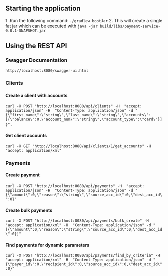 ## Starting the application

1 .Run the following command: `./gradlew bootJar`
2. This will create a single fat jar which can be executed
   with `java -jar build/libs/payment-service-0.0.1-SNAPSHOT.jar`

## Using the REST API

### Swagger Documentation

`http://localhost:8080/swagger-ui.html`

### Clients

#### Create a client with accounts

`curl -X POST "http://localhost:8080/api/clients" -H  "accept: application/json" -H  "Content-Type: application/json" -d "{\"first_name\":\"string\",\"last_name\":\"string\",\"accounts\":[{\"balance\":0,\"account_num\":\"string\",\"account_type\":\"card\"}]}"`
.

#### Get client accounts

`curl -X GET "http://localhost:8080/api/clients/1/get_accounts" -H  "accept: application/xml"`

### Payments

#### Create payment

`curl -X POST "http://localhost:8080/api/payments" -H  "accept: application/json" -H  "Content-Type: application/json" -d "{\"amount\":0,\"reason\":\"string\",\"source_acc_id\":0,\"dest_acc_id\":0}"`

#### Create bulk payments

`curl -X POST "http://localhost:8080/api/payments/bulk_create" -H  "accept: application/xml" -H  "Content-Type: application/json" -d "[{\"amount\":0,\"reason\":\"string\",\"source_acc_id\":0,\"dest_acc_id\":0}]"`

#### Find payments for dynamic parameters

`curl -X POST "http://localhost:8080/api/payments/find_by_criteria" -H  "accept: application/xml" -H  "Content-Type: application/json" -d "{\"payer_id\":0,\"recipient_id\":0,\"source_acc_id\":0,\"dest_acc_id\":0}"`